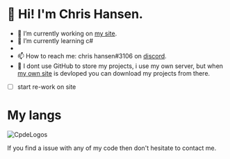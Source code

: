 # 👋 Hi! I'm Chris Hansen.



- 🔭 I’m currently working on [my site](https://chrishansen.tk).
- 🌱 I’m currently learning c#
- 
- 📫 How to reach me: chris hansen#3106 on [discord](https://discord.com/channels/@me).
- 💾 I dont use GitHub to store my projects, i use my own server, but when [my own site](https://chrishansen.tk) is devloped you can download my projects from there.

- [ ] start re-work on site

# My langs
![CpdeLogos](https://user-images.githubusercontent.com/75200147/111684061-240a8e00-881e-11eb-9c54-ca97eaf605f2.png)

If you find a issue with any of my code then don't hesitate to contact me.

